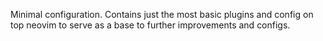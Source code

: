 Minimal configuration. Contains just the most basic plugins and config on top neovim to serve as a base to further improvements and configs.
